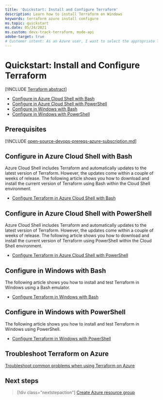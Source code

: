 ```yaml
---
title: 'Quickstart: Install and Configure Terraform'
description: Learn how to install Terraform on Windows
keywords: terraform azure install configure 
ms.topic: quickstart
ms.date: 05/24/2021
ms.custom: devx-track-terraform, mode-api
adobe-target: true
# Customer intent: As an Azure user, I want to select the appropriate Terraform installation for my environment.
---
```


# Quickstart: Install and Configure Terraform

[!INCLUDE [Terraform abstract](./includes/abstract.md)]

- [Configure in Azure Cloud Shell with Bash](#configure-in-azure-cloud-shell-with-bash)
- [Configure in Azure Cloud Shell with PowerShell](#configure-in-azure-cloud-shell-with-powershell)
- [Configure in Windows with Bash](#configure-in-windows-with-bash)
- [Configure in Windows with PowerShell](#configure-in-windows-with-powershell)

## Prerequisites

[!INCLUDE [open-source-devops-prereqs-azure-subscription.md](../includes/open-source-devops-prereqs-azure-subscription.md)]

## Configure in Azure Cloud Shell with Bash

Azure Cloud Shell includes Terraform and automatically updates to the latest version of Terraform. However, the updates come within a couple of weeks of release. The following article shows you how to download and install the current version of Terraform using Bash within the Cloud Shell environment.

- [Configure Terraform in Azure Cloud Shell with Bash](./get-started-cloud-shell-bash.md)

## Configure in Azure Cloud Shell with PowerShell

Azure Cloud Shell includes Terraform and automatically updates to the latest version of Terraform. However, the updates come within a couple of weeks of release. The following article shows you how to download and install the current version of Terraform using PowerShell within the Cloud Shell environment.

- [Configure Terraform in Azure Cloud Shell with PowerShell](./get-started-cloud-shell-powershell.md)

## Configure in Windows with Bash

The following article shows you how to install and test Terraform in Windows using a Bash emulator.

- [Configure Terraform in Windows with Bash](./get-started-windows-bash.md)

## Configure in Windows with PowerShell

The following article shows you how to install and test Terraform in Windows using PowerShell.

- [Configure Terraform in Windows with PowerShell](./get-started-windows-powershell.md)

## Troubleshoot Terraform on Azure

[Troubleshoot common problems when using Terraform on Azure](troubleshoot.md)

## Next steps

> [!div class="nextstepaction"]
> [Create Azure resource group](create-resource-group.md)
